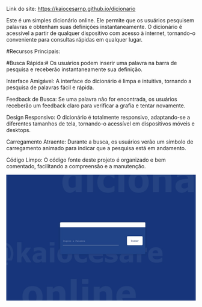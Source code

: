 Link do site: https://kaiocesarnp.github.io/dicionario

Este é um simples dicionário online. Ele permite que os usuários pesquisem palavras e obtenham suas definições instantaneamente. O dicionário é acessível a partir de qualquer dispositivo com acesso à internet, tornando-o conveniente para consultas rápidas em qualquer lugar.

#Recursos Principais:

#Busca Rápida:# Os usuários podem inserir uma palavra na barra de pesquisa e receberão instantaneamente sua definição.

Interface Amigável: A interface do dicionário é limpa e intuitiva, tornando a pesquisa de palavras fácil e rápida.

Feedback de Busca: Se uma palavra não for encontrada, os usuários receberão um feedback claro para verificar a grafia e tentar novamente.

Design Responsivo: O dicionário é totalmente responsivo, adaptando-se a diferentes tamanhos de tela, tornando-o acessível em dispositivos móveis e desktops.

Carregamento Atraente: Durante a busca, os usuários verão um símbolo de carregamento animado para indicar que a pesquisa está em andamento.

Código Limpo: O código fonte deste projeto é organizado e bem comentado, facilitando a compreensão e a manutenção.

![Imagem da Aplicação](dicionario.jpg)
